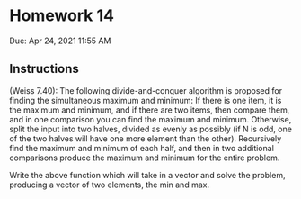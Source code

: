 # Homework 14

Due: Apr 24, 2021 11:55 AM

## Instructions

(Weiss 7.40): The following divide-and-conquer algorithm is proposed for finding the simultaneous maximum and minimum: If there is one item, it is the maximum and minimum, and if there are two items, then compare them, and in one comparison you can find the maximum and minimum. Otherwise, split the input into two halves, divided as evenly as possibly (if N is odd, one of the two halves will have one more element than the other). Recursively find the maximum and minimum of each half, and then in two additional comparisons produce the maximum and minimum for the entire problem.

Write the above function which will take in a vector and solve the problem, producing a vector of two elements, the min and max.

